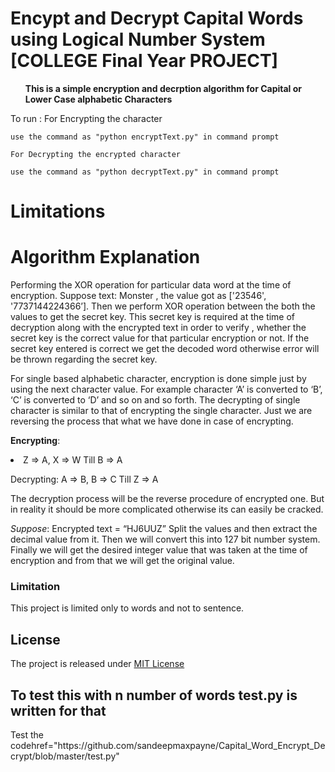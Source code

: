 # Encypt and Decrypt Capital Words using Logical Number System [COLLEGE Final Year PROJECT]

<b><ul>This is a simple encryption and decrption algorithm for Capital or Lower Case alphabetic Characters</ul></b>

To run :
    For Encrypting the character

    use the command as "python encryptText.py" in command prompt

    For Decrypting the encrypted character

    use the command as "python decryptText.py" in command prompt

# Limitations



# Algorithm Explanation

Performing the XOR operation for particular data word at the time of encryption. 
Suppose text: Monster , the value got as ['23546', '7737144224366’].
Then we perform XOR operation between the both the values to get the secret key.
This secret key is required at the time of decryption along with the encrypted text in order to verify , whether the secret key is the correct value for that particular encryption or not.
If the secret key entered is correct we get the decoded word otherwise error will be thrown regarding the secret key. 

For single based alphabetic character, encryption is done simple just by using the next character value.
For example character ‘A’ is converted to ‘B’, ‘C’ is converted to ‘D’  and so on and so forth.
The decrypting of single character is similar to that of encrypting the single character. Just we are reversing the process that what we have done in case of encrypting.

<b>Encrypting</b>:  
<li>
Z => A,
X => W
Till
B => A
</li>


Decrypting:
A => B,
B => C
Till
Z => A

The decryption process will be the reverse procedure of encrypted one. But in reality it should be more complicated otherwise its can easily be cracked.

<i>Suppose</i>:
Encrypted text = “HJ6UUZ”
Split the values and then extract the decimal value from it.
Then we will convert this into 127 bit number system.
Finally we will get  the desired integer value that was taken at the time of encryption and from that we will get the original value.

<h3>Limitation </h3>
This project is limited only to words and not to sentence.

<h2>License</h2>

<p>The project is released under <a href="https://github.com/sandeepmaxpayne/Capital_Word_Encrypt_Decrypt/blob/master/LICENSE">MIT License</a></p>

<h2> To test this with n number of words test.py is written for that </h2>
<p>Test the code<a>href="https://github.com/sandeepmaxpayne/Capital_Word_Encrypt_Decrypt/blob/master/test.py"</a></p>

